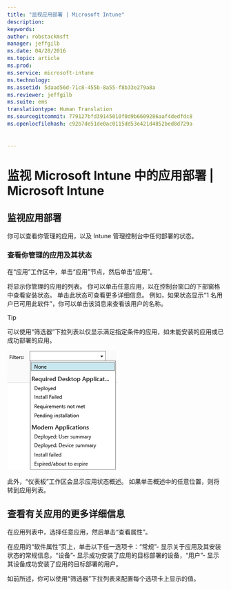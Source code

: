 ```yaml
---
title: "监视应用部署 | Microsoft Intune"
description: 
keywords: 
author: robstackmsft
manager: jeffgilb
ms.date: 04/28/2016
ms.topic: article
ms.prod: 
ms.service: microsoft-intune
ms.technology: 
ms.assetid: 5daad56d-71c8-455b-8a55-f8b33e279a8a
ms.reviewer: jeffgilb
ms.suite: ems
translationtype: Human Translation
ms.sourcegitcommit: 779127bfd39145010f0d9b6609286aaf4dedfdc8
ms.openlocfilehash: c92b7de51de0ac0115dd53e421d4852bed8d729a


---
```



# 监视 Microsoft Intune 中的应用部署 | Microsoft Intune

## 监视应用部署
你可以查看你管理的应用，以及 Intune 管理控制台中任何部署的状态。

### 查看你管理的应用及其状态
在“应用”工作区中，单击“应用”节点，然后单击“应用”。

将显示你管理的应用的列表。 你可以单击任意应用，以在控制台窗口的下部窗格中查看安装状态。 单击此状态可查看更多详细信息。 例如，如果状态显示“1 名用户已可用此软件”，你可以单击该消息来查看该用户的名称。

> [!TIP]
> 可以使用“筛选器”下拉列表以仅显示满足指定条件的应用，如未能安装的应用或已成功部署的应用。
> 
> ![应用筛选器示例](./media/app-filters.png)

此外，“仪表板”工作区会显示应用状态概述。 如果单击概述中的任意位置，则将转到应用列表。

## 查看有关应用的更多详细信息
在应用列表中，选择任意应用，然后单击“查看属性”。

在应用的“软件属性”页上，单击以下任一选项卡：“常规”- 显示关于应用及其安装状态的常规信息，“设备”- 显示成功安装了应用的目标部署的设备，“用户”- 显示其设备成功安装了应用的目标部署的用户。

如前所述，你可以使用“筛选器”下拉列表来配置每个选项卡上显示的值。






<!--HONumber=Jun16_HO4-->


